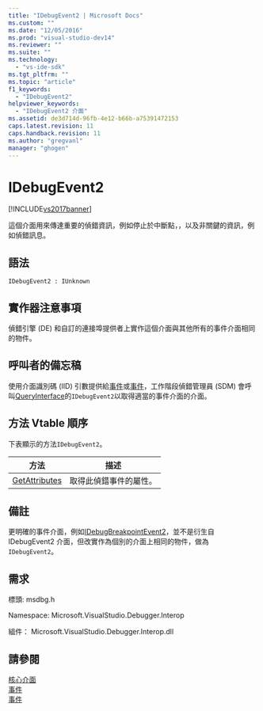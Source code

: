 ```yaml
---
title: "IDebugEvent2 | Microsoft Docs"
ms.custom: ""
ms.date: "12/05/2016"
ms.prod: "visual-studio-dev14"
ms.reviewer: ""
ms.suite: ""
ms.technology: 
  - "vs-ide-sdk"
ms.tgt_pltfrm: ""
ms.topic: "article"
f1_keywords: 
  - "IDebugEvent2"
helpviewer_keywords: 
  - "IDebugEvent2 介面"
ms.assetid: de3d714d-96fb-4e12-b66b-a75391472153
caps.latest.revision: 11
caps.handback.revision: 11
ms.author: "gregvanl"
manager: "ghogen"
---
```

# IDebugEvent2
[!INCLUDE[vs2017banner](../../../code-quality/includes/vs2017banner.md)]

這個介面用來傳達重要的偵錯資訊，例如停止於中斷點，，以及非關鍵的資訊，例如偵錯訊息。  
  
## 語法  
  
```  
IDebugEvent2 : IUnknown  
```  
  
## 實作器注意事項  
 偵錯引擎 \(DE\) 和自訂的連接埠提供者上實作這個介面與其他所有的事件介面相同的物件。  
  
## 呼叫者的備忘稿  
 使用介面識別碼 \(IID\) 引數提供給[事件](../../../extensibility/debugger/reference/idebugeventcallback2-event.md)或[事件](../../../extensibility/debugger/reference/idebugportevents2-event.md)，工作階段偵錯管理員 \(SDM\) 會呼叫[QueryInterface](/visual-cpp/atl/queryinterface)的`IDebugEvent2`以取得適當的事件介面的介面。  
  
## 方法 Vtable 順序  
 下表顯示的方法`IDebugEvent2`。  
  
|方法|描述|  
|--------|--------|  
|[GetAttributes](../../../extensibility/debugger/reference/idebugevent2-getattributes.md)|取得此偵錯事件的屬性。|  
  
## 備註  
 更明確的事件介面，例如[IDebugBreakpointEvent2](../../../extensibility/debugger/reference/idebugbreakpointevent2.md)，並不是衍生自 IDebugEvent2 介面，但改實作為個別的介面上相同的物件，做為`IDebugEvent2`。  
  
## 需求  
 標頭: msdbg.h  
  
 Namespace: Microsoft.VisualStudio.Debugger.Interop  
  
 組件： Microsoft.VisualStudio.Debugger.Interop.dll  
  
## 請參閱  
 [核心介面](../../../extensibility/debugger/reference/core-interfaces.md)   
 [事件](../../../extensibility/debugger/reference/idebugportevents2-event.md)   
 [事件](../../../extensibility/debugger/reference/idebugeventcallback2-event.md)